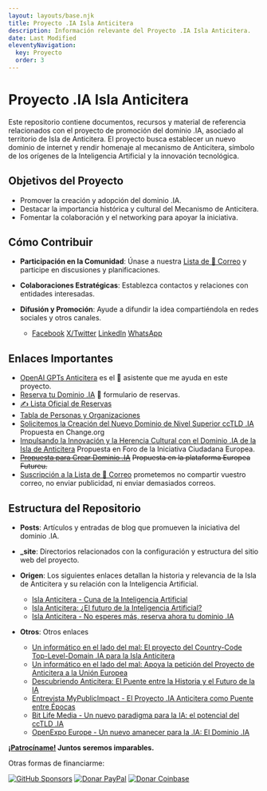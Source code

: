 ```yaml
---
layout: layouts/base.njk
title: Proyecto .IA Isla Anticitera
description: Información relevante del Proyecto .IA Isla Anticitera.
date: Last Modified
eleventyNavigation:
  key: Proyecto
  order: 3
---
```

# Proyecto .IA Isla Anticitera 

Este repositorio contiene documentos, recursos y material de referencia relacionados con el proyecto de promoción del dominio .IA, asociado al territorio de Isla de Anticitera. El proyecto busca establecer un nuevo dominio de internet y rendir homenaje al mecanismo de Anticitera, símbolo de los orígenes de la Inteligencia Artificial y la innovación tecnológica.


## Objetivos del Proyecto

- Promover la creación y adopción del dominio .IA.
- Destacar la importancia histórica y cultural del Mecanismo de Anticitera.
- Fomentar la colaboración y el networking para apoyar la iniciativa.

## Cómo Contribuir

- **Participación en la Comunidad**: Únase a nuestra [Lista de 📧 Correo](https://docs.google.com/forms/d/e/1FAIpQLSeptFS3-XMVTeBFQzDEl1O55hkXhtOgYmMSEfpLLJk11UZEOA/viewform?usp=sf_link) y participe en discusiones y planificaciones.

- **Colaboraciones Estratégicas**: Establezca contactos y relaciones con entidades interesadas.

- **Difusión y Promoción**: Ayude a difundir la idea compartiéndola en redes sociales y otros canales.
  - [Facebook](https://www.facebook.com/sharer/sharer.php?u=https://anticitera.deft.work) [X/Twitter](https://twitter.com/intent/tweet?url=https://anticitera.deft.work&text=.IA%20Isla%20Anticitera) [LinkedIn](https://www.linkedin.com/shareArticle?mini=true&url=https://anticitera.deft.work&title=.IA%20Isla%20Anticitera&summary=Descripción%20personalizada) [WhatsApp](https://api.whatsapp.com/send?text=https://anticitera.deft.work)
  
## Enlaces Importantes

- [OpenAI GPTs Anticitera](https://chat.openai.com/g/g-fnpHOClUW-anticitera) es el 🤖 asistente que me ayuda en este proyecto.
- [Reserva tu Dominio .IA](https://docs.google.com/forms/d/e/1FAIpQLScj1paIvOUbqugD76fKncZ65ZOqL-f5bILycZComuxKhJeRPg/viewform?usp=sf_link) 📄 formulario de reservas.
- [✍️ Lista Oficial de Reservas](https://docs.google.com/spreadsheets/d/1y-aLEKfQySJeDgZd4QeHa57G9P9Pp4mqWhLJSqxcB0o/edit?usp=sharing)
- [Tabla de Personas y Organizaciones](https://docs.google.com/spreadsheets/d/1-6lBWrMexLKKDpfI2u8zKnvit3mXeZT9Zs6ngZk4glI/edit?usp=sharing)
- [Solicitemos la Creación del Nuevo Dominio de Nivel Superior ccTLD .IA](https://chng.it/hqCyzBpwgW) Propuesta en Change.org
- [Impulsando la Innovación y la Herencia Cultural con el Dominio .IA de la Isla de Anticitera](https://citizens-initiative-forum.europa.eu/discuss/idea/impulsando-la-innovacion-y-la-herencia-cultural-con-el-dominio-ia-de-la-isla-de_es) Propuesta en Foro de la Iniciativa Ciudadana Europea.
- [~~Propuesta para Crear Dominio .IA~~](https://futureu.europa.eu/processes/Digital/f/15/proposals/27592?locale=es) ~~Propuesta en la plataforma Europea Futureu.~~
- [Suscripción a la Lista de 📧 Correo](https://docs.google.com/forms/d/e/1FAIpQLSeptFS3-XMVTeBFQzDEl1O55hkXhtOgYmMSEfpLLJk11UZEOA/viewform?usp=sf_link) prometemos no compartir vuestro correo, no enviar publicidad, ni enviar demasiados correos.

## Estructura del Repositorio


- **Posts**: Artículos y entradas de blog que promueven la iniciativa del dominio .IA.

- **_site**: Directorios relacionados con la configuración y estructura del sitio web del proyecto.

- **Origen**: Los siguientes enlaces detallan la historia y relevancia de la Isla de Anticitera y su relación con la Inteligencia Artificial.
  - [Isla Anticitera - Cuna de la Inteligencia Artificial](https://deft.work/blog/2022/09/16/isla-anticitera-cuna-de-la-inteligencia-artificial/)
  - [Isla Anticitera: ¿El futuro de la Inteligencia Artificial?](https://deft.work/blog/2023/04/03/isla-anticitera-el-futuro-de-la-inteligencia-artificial/)
  - [Isla Anticitera - No esperes más, reserva ahora tu dominio .IA](https://deft.work/blog/2023/04/13/isla-anticitera-no-esperes-m%C3%A1s-reserva-ahora-tu-dominio-.ia/)

- **Otros**: Otros enlaces
  - [Un informático en el lado del mal: El proyecto del Country-Code Top-Level-Domain .IA para la Isla Anticitera](https://www.elladodelmal.com/2023/12/el-proyecto-del-country-code-top-level.html?m=1)
  - [Un informático en el lado del mal: Apoya la petición del Proyecto de Anticitera a la Unión Europea](https://www.elladodelmal.com/2024/02/apoya-la-peticion-del-proyecto-de.html)
  - [Descubriendo Anticitera: El Puente entre la Historia y el Futuro de la IA](https://elswork.wordpress.com/2023/12/03/descubriendo-anticitera-el-puente-entre-la-historia-y-el-futuro-de-la-ia/)
  - [Entrevista MyPublicImpact - El Proyecto .IA Anticitera como Puente entre Épocas](https://mypublicimpact.com/2024/02/02/el-proyecto-ia-anticitera-como-puente-entre-epocas-entrevista-con-eloy-lopez-sanchez/)
  - [Bit Life Media - Un nuevo paradigma para la IA: el potencial del ccTLD .IA](https://bitlifemedia.com/2024/03/un-nuevo-paradigma-para-la-ia-el-potencial-del-cctld-ia/)
  - [OpenExpo Europe - Un nuevo amanecer para la .IA: El Dominio .IA](https://openexpoeurope.com/es/un-nuevo-amanecer-para-la-ia-el-dominio-ia/)


**[¡Patrocíname!](https://github.com/sponsors/elswork) Juntos seremos imparables.**

Otras formas de financiarme:

[![GitHub Sponsors](https://img.shields.io/github/sponsors/elswork)](https://github.com/sponsors/elswork) [![Donar PayPal](https://img.shields.io/badge/Donar-PayPal-green.svg)](https://www.paypal.com/donate/?business=LFKA5YRJAFYR6&no_recurring=0&item_name=Donación+para+Código+Abierto&currency_code=EUR) [![Donar Coinbase](https://img.shields.io/badge/coinbase-elswork-blue)](https://elswork.cb.id)
